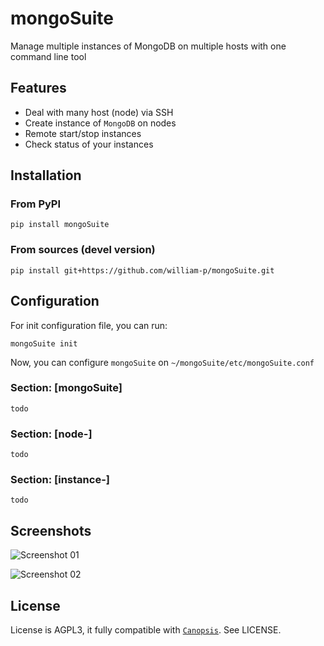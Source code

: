 mongoSuite
==========

Manage multiple instances of MongoDB on multiple hosts with one command line tool

## Features

* Deal with many host (node) via SSH
* Create instance of `MongoDB` on nodes
* Remote start/stop instances
* Check status of your instances

## Installation

### From PyPI
```
pip install mongoSuite
```

### From sources (devel version)
```
pip install git+https://github.com/william-p/mongoSuite.git
```

## Configuration

For init configuration file, you can run:
```
mongoSuite init
```

Now, you can configure `mongoSuite` on `~/mongoSuite/etc/mongoSuite.conf`

### Section: [mongoSuite]

`todo`

### Section: [node-<NAME>]

`todo`

### Section: [instance-<NAME>]

`todo`

## Screenshots

![Screenshot 01](https://raw.github.com/william-p/mongoSuite/master/screenshots/01.png)

![Screenshot 02](https://raw.github.com/william-p/mongoSuite/master/screenshots/02.png)

## License
License is AGPL3, it fully compatible with [`Canopsis`](https://github.com/capensis/canopsis). See LICENSE.
